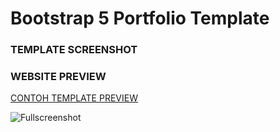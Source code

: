 # Bootstrap 5 Portfolio Template

### TEMPLATE SCREENSHOT

### WEBSITE PREVIEW 

[CONTOH TEMPLATE PREVIEW](https://ppdb.man1nganjuk.sch.id)

![Fullscreenshot](https://github.com/bayueka92/landingpageppdb/blob/309381bdef0b9def24103d0ba3137668238f89a2/fileweb.png?raw=true) 
